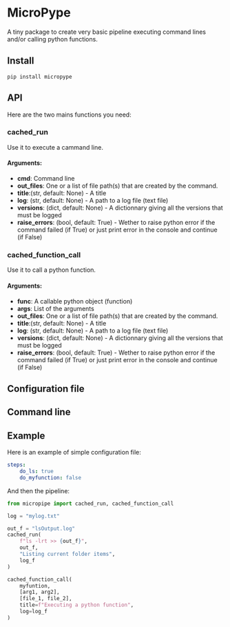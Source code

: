# MicroPype
A tiny package to create very basic pipeline executing command lines and/or calling python functions.

## Install
```shell
pip install micropype
```

## API
Here are the two mains functions you need:
### cached_run
Use it to execute a cammand line.
#### Arguments:
* **cmd**: Command line
* **out_files**: One or a list of file path(s) that are created by the command.
* **title**:(str, default: None) - A title 
* **log**: (str, default: None) - A path to a log file (text file)
* **versions**: (dict, default: None) - A dictionnary giving all the versions that must be logged
* **raise_errors**: (bool, default: True) - Wether to raise python error if the command failed (if True) or just print error in the console and continue (if False)

### cached_function_call
Use it to call a python function.
#### Arguments:
* **func**: A callable python object (function)
* **args**: List of the arguments
* **out_files**: One or a list of file path(s) that are created by the command.
* **title**:(str, default: None) - A title 
* **log**: (str, default: None) - A path to a log file (text file)
* **versions**: (dict, default: None) - A dictionnary giving all the versions that must be logged
* **raise_errors**: (bool, default: True) - Wether to raise python error if the command failed (if True) or just print error in the console and continue (if False)

## Configuration file


## Command line


## Example
Here is an example of simple configuration file:
```yaml
steps:
    do_ls: true
    do_myfunction: false
```

And then the pipeline:
```python
from micropipe import cached_run, cached_function_call

log = "mylog.txt"

out_f = "lsOutput.log"
cached_run(
    f"ls -lrt >> {out_f}",
    out_f,
    "Listing current folder items",
    log_f
)

cached_function_call(
    myfuntion,
    [arg1, arg2],
    [file_1, file_2],
    title=f"Executing a python function",
    log=log_f
)
```